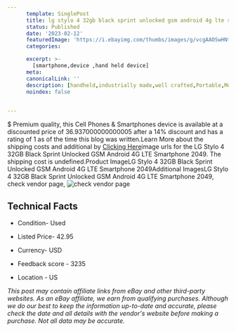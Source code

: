 ```yaml
---
      template: SinglePost
      title: lg stylo 4 32gb black sprint unlocked gsm android 4g lte smartphone 2049
      status: Published
      date: '2023-02-12'
      featuredImage: 'https://i.ebayimg.com/thumbs/images/g/vcgAAOSwHNtj20OX/s-l225.jpg'
      categories: 

      excerpt: >-
        [smartphone,device ,hand held device]
      meta:
      canonicalLink: ''
      description: [handheld,industrially made,well crafted,Portable,Mobile,Compact,Convenient,Lightweight,Maneuverable,Man-portable,Miniature,Carriable,Hand-held,Light,Holdable,Transportable,Mobile device,Pocket-sized,On-the-go,Wireless,Cordless,Compact size,Convenient size, smartphone,device ,hand held device]
      noindex: false

        
---
```

$
    Premium quality, this Cell Phones & Smartphones device is available at a discounted price of 36.937000000000005 after a 14% discount and has a rating of 1 as of the time this blog was written.Learn More about the shipping costs and additional by [Clicking Here](https://www.ebay.com/itm/175596336548?hash=item28e25b75a4%3Ag%3AvcgAAOSwHNtj20OX&mkevt=1&mkcid=1&mkrid=711-53200-19255-0&campid=%253CePNCampaignId%253E&customid=%253CreferenceId%253E&toolid=10049)image urls for the LG Stylo 4 32GB Black Sprint Unlocked GSM Android 4G LTE Smartphone 2049. The shipping cost is undefined.Product ImageLG Stylo 4 32GB Black Sprint Unlocked GSM Android 4G LTE Smartphone 2049Additional ImagesLG Stylo 4 32GB Black Sprint Unlocked GSM Android 4G LTE Smartphone 2049, check vendor page, ![check vendor page](https://origin-galleryplus.ebayimg.com/ws/web/175596336548_2_0_1/225x225.jpg,https://origin-galleryplus.ebayimg.com/ws/web/175596336548_3_0_1/225x225.jpg,https://origin-galleryplus.ebayimg.com/ws/web/175596336548_4_0_1/225x225.jpg,https://origin-galleryplus.ebayimg.com/ws/web/175596336548_5_0_1/225x225.jpg,https://origin-galleryplus.ebayimg.com/ws/web/175596336548_6_0_1/225x225.jpg,https://origin-galleryplus.ebayimg.com/ws/web/175596336548_7_0_1/225x225.jpg,https://origin-galleryplus.ebayimg.com/ws/web/175596336548_8_0_1/225x225.jpg,https://origin-galleryplus.ebayimg.com/ws/web/175596336548_9_0_1/225x225.jpg,https://origin-galleryplus.ebayimg.com/ws/web/175596336548_10_0_1/225x225.jpg,https://origin-galleryplus.ebayimg.com/ws/web/175596336548_11_0_1/225x225.jpg)
    
    

 ## Technical Facts 



     
      

 - Condition- Used 


      

 - Listed Price- 42.95 


      

 - Currency- USD 


      

 - Feedback score - 3235 


      

 - Location - US 


      
      

 *_This post may contain affiliate links from eBay and other third-party websites. As an eBay affiliate, we earn from qualifying purchases. Although we do our best to keep the information up-to-date and accurate, please check the date and all details with the vendor's website before making a purchase. Not all data may be accurate._*



    
    
    
    
    